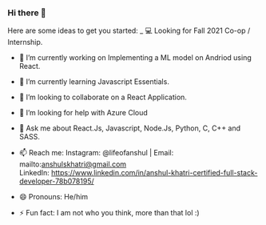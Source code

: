### Hi there 👋

<!--
**khat3680/khat3680** is a ✨ _special_ ✨ repository because its `README.md` (this file) appears on your GitHub profile. --->

Here are some ideas to get you started:
_ 💻 Looking for Fall 2021 Co-op / Internship.
- 🔭 I’m currently working on Implementing a ML model on Andriod using React.
- 🌱 I’m currently learning Javascript Essentials.
- 👯 I’m looking to collaborate on a React Application.
- 🤔 I’m looking for help with Azure Cloud 
- 💬 Ask me about React.Js, Javascript, Node.Js, Python, C, C++ and SASS.
- 📫 Reach me:  Instagram:  @lifeofanshul  | Email: mailto:anshulskhatri@gmail.com  
                LinkedIn: https://www.linkedin.com/in/anshul-khatri-certified-full-stack-developer-78b078195/
               
- 😄 Pronouns: He/him
- ⚡ Fun fact: I am not who you think, more than that lol :)
